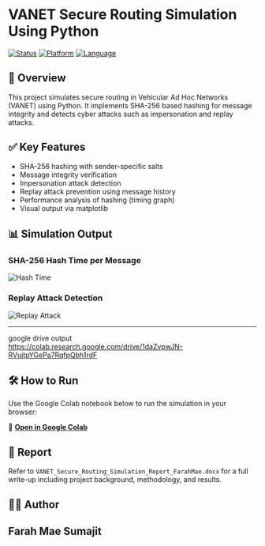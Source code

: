 # VANET Secure Routing Simulation Using Python

[![Status](https://img.shields.io/badge/status-complete-brightgreen)]()
[![Platform](https://img.shields.io/badge/platform-Google%20Colab-yellow)]()
[![Language](https://img.shields.io/badge/python-3.10+-blue)]()

## 📌 Overview

This project simulates secure routing in Vehicular Ad Hoc Networks (VANET) using Python. 
It implements SHA-256 based hashing for message integrity and detects cyber attacks such as impersonation and replay attacks.

## ✅ Key Features
- SHA-256 hashing with sender-specific salts
- Message integrity verification
- Impersonation attack detection
- Replay attack prevention using message history
- Performance analysis of hashing (timing graph)
- Visual output via matplotlib

## 📊 Simulation Output

### SHA-256 Hash Time per Message  
![Hash Time](screenshots/sha256_hash_time_graph.png)

### Replay Attack Detection  
![Replay Attack](screenshots/replay_attack_output.png)

---

google drive output  
https://colab.research.google.com/drive/1daZvpwJN-RVujtpYGePa7RqfpQbh1rdF

## 🛠 How to Run

Use the Google Colab notebook below to run the simulation in your browser:

🔗 **[Open in Google Colab](https://colab.research.google.com/drive/1daZvpwJN-RVujtpYGePa7RqfpQbh1rdF)**

## 📄 Report

Refer to `VANET_Secure_Routing_Simulation_Report_FarahMae.docx` for a full write-up including project background, methodology, and results.

## 👩‍💻 Author

**Farah Mae Sumajit**  
---
